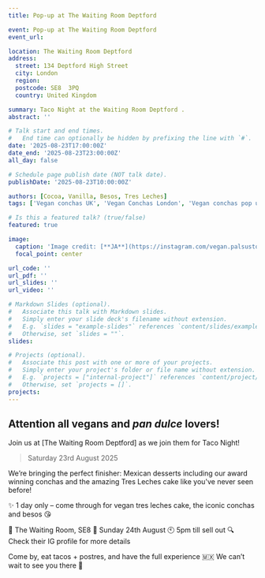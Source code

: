 ```yaml
---
title: Pop-up at The Waiting Room Deptford 

event: Pop-up at The Waiting Room Deptford
event_url: 

location: The Waiting Room Deptford  
address:
  street: 134 Deptford High Street
  city: London
  region: 
  postcode: SE8  3PQ
  country: United Kingdom

summary: Taco Night at the Waiting Room Deptford .
abstract: ''

# Talk start and end times.
#   End time can optionally be hidden by prefixing the line with `#`.
date: '2025-08-23T17:00:00Z'
date_end: '2025-08-23T23:00:00Z'
all_day: false

# Schedule page publish date (NOT talk date).
publishDate: '2025-08-23T10:00:00Z'

authors: [Cocoa, Vanilla, Besos, Tres Leches]
tags: ['Vegan conchas UK', 'Vegan Conchas London', 'Vegan conchas pop up', Vegan Pan Dulce]

# Is this a featured talk? (true/false)
featured: true

image:
  caption: 'Image credit: [**JA**](https://instagram.com/vegan.palsusto)'
  focal_point: center

url_code: ''
url_pdf: ''
url_slides: ''
url_video: ''

# Markdown Slides (optional).
#   Associate this talk with Markdown slides.
#   Simply enter your slide deck's filename without extension.
#   E.g. `slides = "example-slides"` references `content/slides/example-slides.md`.
#   Otherwise, set `slides = ""`.
slides:

# Projects (optional).
#   Associate this post with one or more of your projects.
#   Simply enter your project's folder or file name without extension.
#   E.g. `projects = ["internal-project"]` references `content/project/deep-learning/index.md`.
#   Otherwise, set `projects = []`.
projects:
---
```


## Attention all vegans and _pan dulce_ lovers! 

Join us at [The Waiting Room Deptford] as we join them for Taco Night! 

> Saturday 23rd August 2025

We’re bringing the perfect finisher: Mexican desserts including our award winning conchas and the amazing Tres Leches cake like you've never seen before! 

✨ 1 day only – come through for vegan tres leches cake, the iconic conchas and besos 😘

📍 The Waiting Room, SE8
📅 Sunday 24th August
🕙 5pm till sell out
🔍 Check their IG profile for more details

Come by, eat tacos + postres, and have the full experience 🇲🇽
We can’t wait to see you there 🤘
